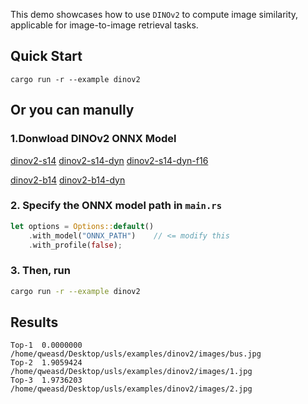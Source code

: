 This demo showcases how to use `DINOv2` to compute image similarity, applicable for image-to-image retrieval tasks.

## Quick Start

```shell
cargo run -r --example dinov2
```

## Or you can manully

### 1.Donwload DINOv2 ONNX Model

[dinov2-s14](https://github.com/jamjamjon/assets/releases/download/v0.0.1/dinov2-s14.onnx)
[dinov2-s14-dyn](https://github.com/jamjamjon/assets/releases/download/v0.0.1/dinov2-s14-dyn.onnx)
[dinov2-s14-dyn-f16](https://github.com/jamjamjon/assets/releases/download/v0.0.1/dinov2-s14-dyn-f16.onnx)

[dinov2-b14](https://github.com/jamjamjon/assets/releases/download/v0.0.1/dinov2-b14.onnx)
[dinov2-b14-dyn](https://github.com/jamjamjon/assets/releases/download/v0.0.1/dinov2-b14-dyn.onnx)


### 2. Specify the ONNX model path in `main.rs`

```Rust
let options = Options::default()
    .with_model("ONNX_PATH")    // <= modify this
    .with_profile(false);
```

### 3. Then, run

```bash
cargo run -r --example dinov2
```

## Results

```shell
Top-1  0.0000000 /home/qweasd/Desktop/usls/examples/dinov2/images/bus.jpg
Top-2  1.9059424 /home/qweasd/Desktop/usls/examples/dinov2/images/1.jpg
Top-3  1.9736203 /home/qweasd/Desktop/usls/examples/dinov2/images/2.jpg
```
